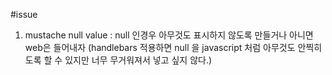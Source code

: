 #issue
1. mustache null value : null 인경우 아무것도 표시하지 않도록 만들거나 아니면 web은 들어내자
(handlebars 적용하면 null 을 javascript 처럼 아무것도 안찍히도록 할 수 있지만 너무 무거워져서 넣고 싶지 않다.)